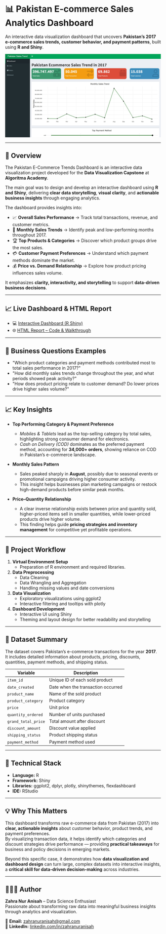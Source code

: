 # 📊 Pakistan E-commerce Sales Analytics Dashboard  

An interactive data visualization dashboard that uncovers **Pakistan’s 2017 e-commerce sales trends, customer behavior, and payment patterns**, built using **R and Shiny**.  

![Pakistan E-Commerce Dashboard](Pakistan_DV_Dahsboard.jpg)

---

## 🚀 Overview  
The Pakistan E-Commerce Trends Dashboard is an interactive data visualization project developed for the **Data Visualization Capstone** at **Algoritma Academy**.  

The main goal was to design and develop an interactive dashboard using **R and Shiny**, delivering **clear data storytelling**, **visual clarity**, and **actionable business insights** through engaging analytics.  

The dashboard provides insights into:  
- 📈 **Overall Sales Performance** → Track total transactions, revenue, and customer metrics.  
- 📅 **Monthly Sales Trends** → Identify peak and low-performing months throughout 2017.  
- 🏆 **Top Products & Categories** → Discover which product groups drive the most sales.  
- 💳 **Customer Payment Preferences** → Understand which payment methods dominate the market.  
- 💰 **Price vs. Demand Relationship** → Explore how product pricing influences sales volume.  

It emphasizes **clarity, interactivity, and storytelling** to support **data-driven business decisions**.  

---

## 📈 Live Dashboard & HTML Report  

- 💻 [Interactive Dashboard (R Shiny)](https://zahranuranisah.shinyapps.io/Pakistan_Ecommerce_Sales_Dashboard/)  
- 🌐 [HTML Report – Code & Walkthrough](https://zahraa02.github.io/Pakistan-ECommerce-Sales-Analytics-Dashboard-with-R-and-Shiny/)  

---

## 💼 Business Questions Examples  
- "Which product categories and payment methods contributed most to total sales performance in 2017?"  
- "How did monthly sales trends change throughout the year, and what periods showed peak activity?"  
- "How does product pricing relate to customer demand? Do lower prices drive higher sales volume?"  

---
## 📈 Key Insights  
- **Top Performing Category & Payment Preference**  
  - *Mobiles & Tablets* lead as the top-selling category by total sales, highlighting strong consumer demand for electronics.  
  - *Cash on Delivery (COD)* dominates as the preferred payment method, accounting for **34,000+ orders**, showing reliance on COD in Pakistan’s e-commerce landscape.  

- **Monthly Sales Pattern**  
  - Sales peaked sharply in **August**, possibly due to seasonal events or promotional campaigns driving higher consumer activity.  
  - This insight helps businesses plan marketing campaigns or restock high-demand products before similar peak months.  

- **Price–Quantity Relationship**  
  - A clear inverse relationship exists between price and quantity sold, higher-priced items sell in smaller quantities, while lower-priced products drive higher volume.  
  - This finding helps guide **pricing strategies and inventory management** for competitive yet profitable operations.  

---

## 🧱 Project Workflow  
1. **Virtual Environment Setup**  
   - Preparation of R environment and required libraries.  
2. **Data Preprocessing**  
   - Data Cleaning  
   - Data Wrangling and Aggregation  
   - Handling missing values and date conversions  
3. **Data Visualization**  
   - Exploratory visualizations using ggplot2  
   - Interactive filtering and tooltips with plotly  
4. **Dashboard Development**  
   - Interactive UI using Shiny  
   - Theming and layout design for better readability and storytelling  

---

## 📂 Dataset Summary  
The dataset covers Pakistan’s e-commerce transactions for the year **2017**.  
It includes detailed information about products, pricing, discounts, quantities, payment methods, and shipping status.  

| Variable | Description |
|-----------|-------------|
| `item_id` | Unique ID of each sold product |
| `date_created` | Date when the transaction occurred |
| `product_name` | Name of the sold product |
| `product_category` | Product category |
| `price` | Unit price |
| `quantity_ordered` | Number of units purchased |
| `grand_total_price` | Total amount after discount |
| `discount_amount` | Discount value applied |
| `shipping_status` | Product shipping status |
| `payment_method` | Payment method used |

---

## 🧠 Technical Stack  
- **Language:** R  
- **Framework:** Shiny  
- **Libraries:** ggplot2, dplyr, plotly, shinythemes, flexdashboard  
- **IDE:** RStudio  

---
## 💡 Why This Matters  
This dashboard transforms raw e-commerce data from Pakistan (2017) into **clear, actionable insights** about customer behavior, product trends, and payment preferences.  
By visualizing transaction data, it helps identify which categories and discount strategies drive performance — providing **practical takeaways** for business and policy decisions in emerging markets.  

Beyond this specific case, it demonstrates how **data visualization and dashboard design** can turn large, complex datasets into interactive insights, a **critical skill for data-driven decision-making** across industries.  

---

## 👩🏻‍💻 Author  
**Zahra Nur Anisah** – Data Science Enthusiast  
Passionate about transforming raw data into meaningful business insights through analytics and visualization.  

📧 **Email:** [zahranuranisah@gmail.com](mailto:zahranuranisah@gmail.com)  
💼 **LinkedIn:** [linkedin.com/in/zahranuranisah](https://www.linkedin.com/in/zahranuranisah)  

